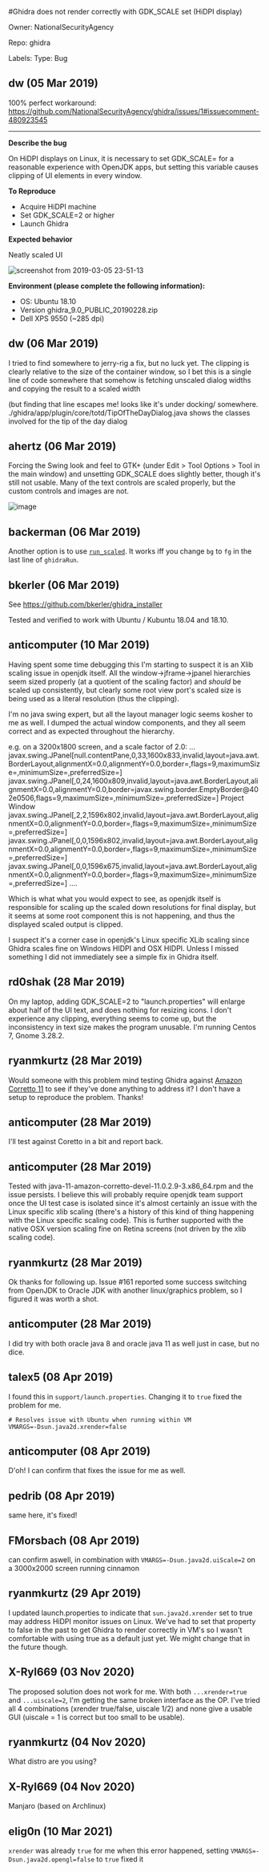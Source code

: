 #Ghidra does not render correctly with GDK_SCALE set (HiDPI display)

Owner: NationalSecurityAgency

Repo: ghidra

Labels: Type: Bug 

## dw (05 Mar 2019)

100% perfect workaround: https://github.com/NationalSecurityAgency/ghidra/issues/1#issuecomment-480923545

-----

**Describe the bug**

On HiDPI displays on Linux, it is necessary to set GDK_SCALE= for a reasonable experience with OpenJDK apps, but setting this variable causes clipping of UI elements in every window. 

**To Reproduce**

- Acquire HiDPI machine
- Set GDK_SCALE=2 or higher
- Launch Ghidra

**Expected behavior**

Neatly scaled UI

![screenshot from 2019-03-05 23-51-13](https://user-images.githubusercontent.com/2315/53845602-98f52d00-3fa1-11e9-81b5-fc18c1e2c787.png)


**Environment (please complete the following information):**
 - OS:  Ubuntu 18.10
 - Version ghidra_9.0_PUBLIC_20190228.zip
- Dell XPS 9550 (~285 dpi)

## dw (06 Mar 2019)

I tried to find somewhere to jerry-rig a fix, but no luck yet. The clipping is clearly relative to the size of the container window, so I bet this is a single line of code somewhere that somehow is fetching unscaled dialog widths and copying the result to a scaled width

(but finding that line escapes me! looks like it's under docking/ somewhere. ./ghidra/app/plugin/core/totd/TipOfTheDayDialog.java shows the classes involved for the tip of the day dialog


## ahertz (06 Mar 2019)

Forcing the Swing look and feel to GTK+ (under Edit > Tool Options > Tool in the main window) and unsetting GDK_SCALE does slightly better, though it's still not usable.  Many of the text controls are scaled properly, but the custom controls and images are not.

![image](https://user-images.githubusercontent.com/28460149/53849575-4ce8bf00-3f86-11e9-9ba0-8400b600337b.png)


## backerman (06 Mar 2019)

Another option is to use [`run_scaled`][rs]. It works iff you change `bg` to `fg` in the last line of `ghidraRun`.

[rs]: https://github.com/kaueraal/run_scaled

## bkerler (06 Mar 2019)

See https://github.com/bkerler/ghidra_installer

Tested and verified to work with Ubuntu / Kubuntu 18.04 and 18.10.

## anticomputer (10 Mar 2019)

Having spent some time debugging this I'm starting to suspect it is an Xlib scaling issue in openjdk itself. All the window->jframe->jpanel hierarchies seem sized properly (at a quotient of the scaling factor) and _should_ be scaled up consistently, but clearly some root view port's scaled size is being used as a literal resolution (thus the clipping). 

I'm no java swing expert, but all the layout manager logic seems kosher to me as well. I dumped the actual window components, and they all seem correct and as expected throughout the hierarchy.

e.g.  on a 3200x1800 screen, and a scale factor of 2.0:
...
javax.swing.JPanel[null.contentPane,0,33,1600x833,invalid,layout=java.awt.BorderLayout,alignmentX=0.0,alignmentY=0.0,border=,flags=9,maximumSize=,minimumSize=,preferredSize=]
 javax.swing.JPanel[,0,24,1600x809,invalid,layout=java.awt.BorderLayout,alignmentX=0.0,alignmentY=0.0,border=javax.swing.border.EmptyBorder@402e0506,flags=9,maximumSize=,minimumSize=,preferredSize=]
  Project Window
   javax.swing.JPanel[,2,2,1596x802,invalid,layout=java.awt.BorderLayout,alignmentX=0.0,alignmentY=0.0,border=,flags=9,maximumSize=,minimumSize=,preferredSize=]
    javax.swing.JPanel[,0,0,1596x802,invalid,layout=java.awt.BorderLayout,alignmentX=0.0,alignmentY=0.0,border=,flags=9,maximumSize=,minimumSize=,preferredSize=]
     javax.swing.JPanel[,0,0,1596x675,invalid,layout=java.awt.BorderLayout,alignmentX=0.0,alignmentY=0.0,border=,flags=9,maximumSize=,minimumSize=,preferredSize=]
....

Which is what what you would expect to see, as openjdk itself is responsible for scaling up the scaled down resolutions for final display, but it seems at some root component this is not happening, and thus the displayed scaled output is clipped.

I suspect it's a corner case in openjdk's Linux specific XLib scaling since Ghidra scales fine on Windows HIDPI and OSX HIDPI. Unless I missed something I did not immediately see a simple fix in Ghidra itself.


## rd0shak (28 Mar 2019)

On my laptop, adding GDK_SCALE=2 to "launch.properties" will enlarge about half of the UI text, and does nothing for resizing icons. I don't experience any clipping, everything seems to come up, but the inconsistency in text size makes the program unusable. I'm running Centos 7, Gnome 3.28.2.

## ryanmkurtz (28 Mar 2019)

Would someone with this problem mind testing Ghidra against [Amazon Corretto 11](https://docs.aws.amazon.com/corretto/latest/corretto-11-ug/downloads-list.html) to see if they've done anything to address it?  I don't have a setup to reproduce the problem.  Thanks!

## anticomputer (28 Mar 2019)

I'll test against Coretto in a bit and report back.

## anticomputer (28 Mar 2019)

Tested with java-11-amazon-corretto-devel-11.0.2.9-3.x86_64.rpm and the issue persists. I believe this will probably require openjdk team support once the UI test case is isolated since it's almost certainly an issue with the Linux specific xlib scaling (there's a history of this kind of thing happening with the Linux specific scaling code). This is further supported with the native OSX version scaling fine on Retina screens (not driven by the xlib scaling code). 

## ryanmkurtz (28 Mar 2019)

Ok thanks for following up.  Issue #161 reported some success switching from OpenJDK to Oracle JDK with another linux/graphics problem, so I figured it was worth a shot. 

## anticomputer (28 Mar 2019)

I did try with both oracle java 8 and oracle java 11 as well just in case, but no dice.

## talex5 (08 Apr 2019)

I found this in `support/launch.properties`. Changing it to `true` fixed the problem for me.

```
# Resolves issue with Ubuntu when running within VM
VMARGS=-Dsun.java2d.xrender=false
```

## anticomputer (08 Apr 2019)

D'oh! I can confirm that fixes the issue for me as well.

## pedrib (08 Apr 2019)

same here, it's fixed! 

## FMorsbach (08 Apr 2019)

can confirm aswell, in combination with 
`VMARGS=-Dsun.java2d.uiScale=2`
on a 3000x2000 screen running cinnamon 

## ryanmkurtz (29 Apr 2019)

I updated launch.properties to indicate that `sun.java2d.xrender` set to true may address HiDPI monitor issues on Linux.  We've had to set that property to false in the past to get Ghidra to render correctly in VM's so I wasn't comfortable with using true as a default just yet.  We might change that in the future though. 

## X-Ryl669 (03 Nov 2020)

The proposed solution does not work for me. With both `...xrender=true` and `...uiscale=2`, I'm getting the same broken interface as the OP. I've tried all 4 combinations (xrender true/false, uiscale 1/2) and none give a usable GUI (uiscale = 1 is correct but too small to be usable).

## ryanmkurtz (04 Nov 2020)

What distro are you using?

## X-Ryl669 (04 Nov 2020)

Manjaro (based on Archlinux)

## elig0n (10 Mar 2021)

`xrender` was already `true` for me when this error happened, setting `VMARGS=-Dsun.java2d.opengl=false` to `true` fixed it

